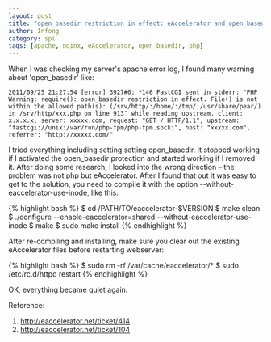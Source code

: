 ```yaml
---
layout: post
title: "open_basedir restriction in effect: eAccelerator and open_basedir"
author: Infong
category: spl
tags: [apache, nginx, eAccelerator, open_basedir, php]
---
```


When I was checking my server's apache error log, I found many warning about 'open\_basedir' like:

    2011/09/25 21:27:54 [error] 3927#0: *146 FastCGI sent in stderr: "PHP Warning: require(): open_basedir restriction in effect. File() is not within the allowed path(s): (/srv/http/:/home/:/tmp/:/usr/share/pear/) in /srv/http/xxx.php on line 913″ while reading upstream, client: x.x.x.x, server: xxxxx.com, request: "GET / HTTP/1.1", upstream: "fastcgi://unix:/var/run/php-fpm/php-fpm.sock:", host: "xxxxx.com", referrer: "http://xxxxx.com/"

I tried everything including setting setting open\_basedir. It stopped working if I activated the open\_basedir protection and started working if I removed it. After doing some research, I looked into the wrong direction – the problem was not php but eAccelerator. After I found that out it was easy to get to the solution, you need to compile it with the option --without-eaccelerator-use-inode, like this:

{% highlight bash %}
$ cd /PATH/TO/eaccelerator-$VERSION
$ make clean
$ ./configure --enable-eaccelerator=shared --without-eaccelerator-use-inode
$ make
$ sudo make install
{% endhighlight %}

After re-compiling and installing, make sure you clear out the existing eAccelerator files before restarting webserver:

{% highlight bash %}
$ sudo rm -rf /var/cache/eaccelerator/*
$ sudo /etc/rc.d/httpd restart
{% endhighlight %}

OK, everything became quiet again.

Reference:

1.  http://eaccelerator.net/ticket/414
2.  http://eaccelerator.net/ticket/104

